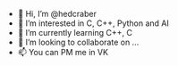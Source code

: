 - 👋 Hi, I’m @hedcraber
- 👀 I’m interested in C, C++, Python and AI
- 🌱 I’m currently learning C++, C
- 💞️ I’m looking to collaborate on ...
- 📫 You can PM me in VK

<!---
hedcraber/hedcraber is a ✨ special ✨ repository because its `README.md` (this file) appears on your GitHub profile.
You can click the Preview link to take a look at your changes.
--->
